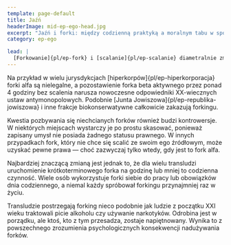 ```yaml
---
template: page-default
title: Jaźń
headerImage: mid-ep-ego-head.jpg
excerpt: "Jaźń i forki: między codzienną praktyką a moralnym tabu w społeczeństwie transludzi."
category: ep-ego

lead: |
  [Forkowanie]{pl/ep-fork} i [scalanie]{pl/ep-scalanie} diametralnie zmieniły sposób, w jaki transludzkość postrzega pojęcie **ja** oraz to, co oznacza posiadanie dobrze zintegrowanej osobowości. Choć technicznie forkowanie to dla współczesnej technologii pestka, psychologiczne i społeczne skutki klonowania umysłu sprawiają, że większość ludzi podchodzi do tego z dużą ostrożnością. Niektóre jurysdykcje całkowicie zakazują forkingu, z wyjątkiem zastosowań medycznych, podczas gdy inne nakładają surowe ograniczenia.
---
```

Na przykład w wielu jurysdykcjach [hiperkorpów]{pl/ep-hiperkorporacja} forki alfa są nielegalne, a pozostawienie forka beta aktywnego przez ponad 4 godziny bez scalenia narusza nowoczesne odpowiedniki XX-wiecznych ustaw antymonopolowych. Podobnie [Junta Jowiszowa]{pl/ep-republika-jowiszowa} i inne frakcje biokonserwatywne całkowicie zakazują forkingu.

Kwestia pozbywania się niechcianych forków również budzi kontrowersje. W niektórych miejscach wystarczy je po prostu skasować, ponieważ zapisany umysł nie posiada żadnego statusu prawnego. W innych przypadkach fork, który nie chce się scalić ze swoim ego źródłowym, może uzyskać pewne prawa — choć zazwyczaj tylko wtedy, gdy jest to fork alfa.

Najbardziej znaczącą zmianą jest jednak to, że dla wielu transludzi uruchomienie krótkoterminowego forka na godzinę lub mniej to codzienna czynność. Wiele osób wykorzystuje forki siebie do pracy lub obowiązków dnia codziennego, a niemal każdy spróbował forkingu przynajmniej raz w życiu.

Transludzie postrzegają forking nieco podobnie jak ludzie z początku XXI wieku traktowali picie alkoholu czy używanie narkotyków. Odrobina jest w porządku, ale ktoś, kto z tym przesadza, zostaje napiętnowany. Wynika to z powszechnego zrozumienia psychologicznych konsekwencji nadużywania forków.
